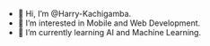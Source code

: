 - 👋 Hi, I’m @Harry-Kachigamba.
- 👀 I’m interested in Mobile and Web Development.
- 🌱 I’m currently learning AI and Machine Learning.
